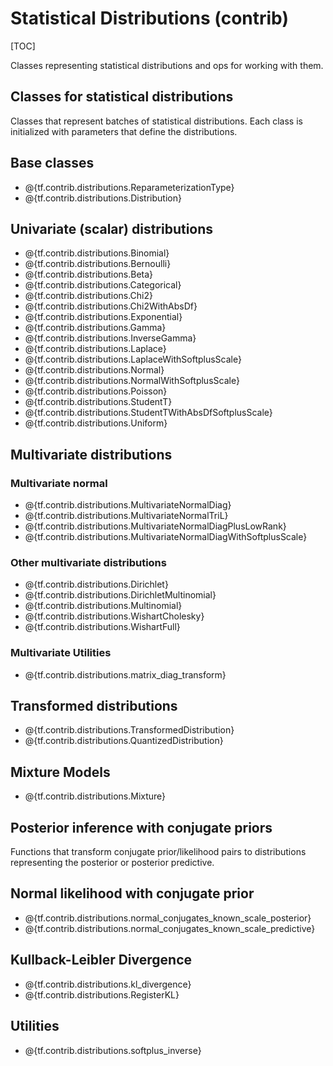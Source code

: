 # Statistical Distributions (contrib)
[TOC]

Classes representing statistical distributions and ops for working with them.

## Classes for statistical distributions

Classes that represent batches of statistical distributions.  Each class is
initialized with parameters that define the distributions.

## Base classes

*   @{tf.contrib.distributions.ReparameterizationType}
*   @{tf.contrib.distributions.Distribution}

## Univariate (scalar) distributions

*   @{tf.contrib.distributions.Binomial}
*   @{tf.contrib.distributions.Bernoulli}
*   @{tf.contrib.distributions.Beta}
*   @{tf.contrib.distributions.Categorical}
*   @{tf.contrib.distributions.Chi2}
*   @{tf.contrib.distributions.Chi2WithAbsDf}
*   @{tf.contrib.distributions.Exponential}
*   @{tf.contrib.distributions.Gamma}
*   @{tf.contrib.distributions.InverseGamma}
*   @{tf.contrib.distributions.Laplace}
*   @{tf.contrib.distributions.LaplaceWithSoftplusScale}
*   @{tf.contrib.distributions.Normal}
*   @{tf.contrib.distributions.NormalWithSoftplusScale}
*   @{tf.contrib.distributions.Poisson}
*   @{tf.contrib.distributions.StudentT}
*   @{tf.contrib.distributions.StudentTWithAbsDfSoftplusScale}
*   @{tf.contrib.distributions.Uniform}

## Multivariate distributions

### Multivariate normal

*   @{tf.contrib.distributions.MultivariateNormalDiag}
*   @{tf.contrib.distributions.MultivariateNormalTriL}
*   @{tf.contrib.distributions.MultivariateNormalDiagPlusLowRank}
*   @{tf.contrib.distributions.MultivariateNormalDiagWithSoftplusScale}

### Other multivariate distributions

*   @{tf.contrib.distributions.Dirichlet}
*   @{tf.contrib.distributions.DirichletMultinomial}
*   @{tf.contrib.distributions.Multinomial}
*   @{tf.contrib.distributions.WishartCholesky}
*   @{tf.contrib.distributions.WishartFull}

### Multivariate Utilities

*   @{tf.contrib.distributions.matrix_diag_transform}

## Transformed distributions

*   @{tf.contrib.distributions.TransformedDistribution}
*   @{tf.contrib.distributions.QuantizedDistribution}

## Mixture Models

*   @{tf.contrib.distributions.Mixture}

## Posterior inference with conjugate priors

Functions that transform conjugate prior/likelihood pairs to distributions
representing the posterior or posterior predictive.

## Normal likelihood with conjugate prior

*   @{tf.contrib.distributions.normal_conjugates_known_scale_posterior}
*   @{tf.contrib.distributions.normal_conjugates_known_scale_predictive}

## Kullback-Leibler Divergence

*   @{tf.contrib.distributions.kl_divergence}
*   @{tf.contrib.distributions.RegisterKL}

## Utilities

*   @{tf.contrib.distributions.softplus_inverse}
